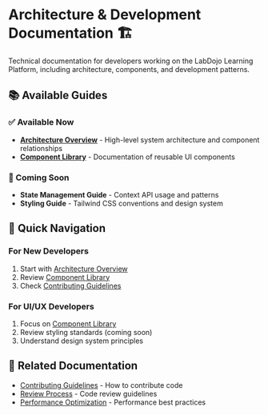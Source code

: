 
# Architecture & Development Documentation 🏗️

Technical documentation for developers working on the LabDojo Learning Platform, including architecture, components, and development patterns.

## 📚 Available Guides

### ✅ Available Now
- **[Architecture Overview](./architecture-overview.md)** - High-level system architecture and component relationships
- **[Component Library](./component-library.md)** - Documentation of reusable UI components

### 🚧 Coming Soon
- **State Management Guide** - Context API usage and patterns
- **Styling Guide** - Tailwind CSS conventions and design system

## 🎯 Quick Navigation

### For New Developers
1. Start with [Architecture Overview](./architecture-overview.md)
2. Review [Component Library](./component-library.md)
3. Check [Contributing Guidelines](../contributor-community/contributing.md)

### For UI/UX Developers
1. Focus on [Component Library](./component-library.md)
2. Review styling standards (coming soon)
3. Understand design system principles

## 🔗 Related Documentation
- [Contributing Guidelines](../contributor-community/contributing.md) - How to contribute code
- [Review Process](../contributor-community/review-process.md) - Code review guidelines
- [Performance Optimization](../technical-operational/performance-optimization.md) - Performance best practices

